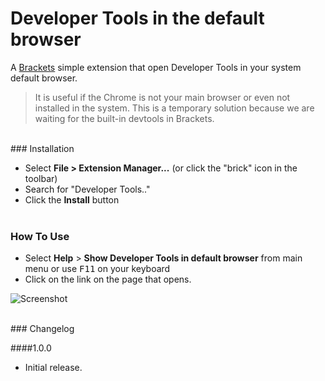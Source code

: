 # Developer Tools in the default browser

A [Brackets](https://github.com/adobe/brackets) simple extension that open Developer Tools in your system default browser. 

>It is useful if the Chrome is not your main browser or even not installed in the system. 
>This is a temporary solution because we are waiting for the built-in devtools in Brackets.

<br/>
### Installation

* Select **File > Extension Manager...** (or click the "brick" icon in the toolbar)
* Search for "Developer Tools.."
* Click the **Install** button<br /><br />

### How To Use
- Select **Help** > **Show Developer Tools in default browser** from main menu or use <kbd>F11</kbd> on your keyboard
- Click on the link on the page that opens.

![Screenshot](how.gif)

<br />
### Changelog

####1.0.0
- Initial release.
